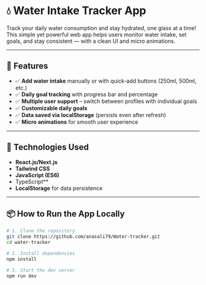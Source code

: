 # 💧 Water Intake Tracker App

Track your daily water consumption and stay hydrated, one glass at a time!
This simple yet powerful web app helps users monitor water intake, set goals, and stay consistent — with a clean UI and micro animations.

---

## 🚀 Features

* ✅ **Add water intake** manually or with quick-add buttons (250ml, 500ml, etc.)
* ✅ **Daily goal tracking** with progress bar and percentage
* ✅ **Multiple user support** – switch between profiles with individual goals
* ✅ **Customizable daily goals**
* ✅ **Data saved via localStorage** (persists even after refresh)
* ✅ **Micro animations** for smooth user experience

---

## 🧠 Technologies Used

* **React.js/Next.js**
* **Tailwind CSS**
* **JavaScript (ES6)**
* TypeScript**
* **LocalStorage** for data persistence

---

## 📦 How to Run the App Locally

```bash
# 1. Clone the repository
git clone https://github.com/anasali79/Water-tracker.git
cd water-tracker

# 2. Install dependencies
npm install

# 3. Start the dev server
npm run dev
```
